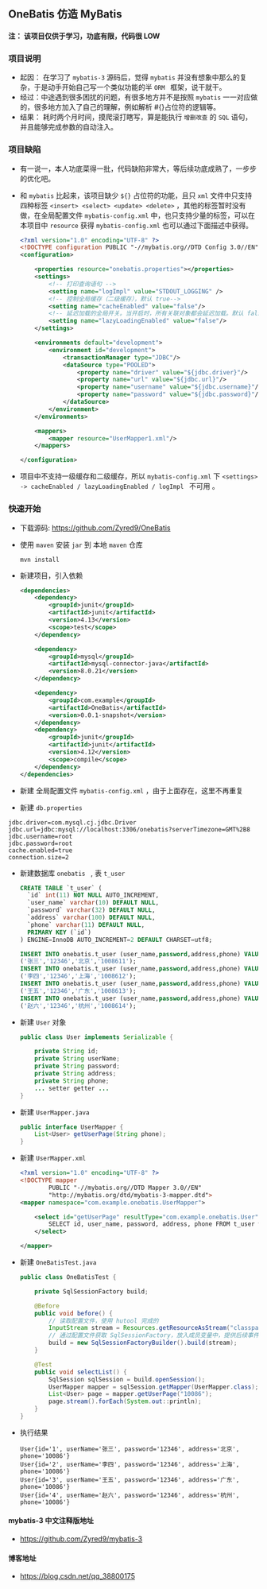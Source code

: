 ## OneBatis 仿造 MyBatis



#### 注： 该项目仅供于学习，功底有限，代码很 LOW



###  项目说明

- 起因： 在学习了 `mybatis-3` 源码后，觉得 `mybatis` 并没有想象中那么的复杂，于是动手开始自己写一个类似功能的半 `ORM ` 框架，说干就干。
- 经过：中途遇到很多困扰的问题，有很多地方并不是按照 `mybatis` 一一对应做的，很多地方加入了自己的理解，例如解析 #{}占位符的逻辑等。
- 结果： 耗时两个月时间，摸爬滚打瞎写，算是能执行 `增删改查` 的 `SQL` 语句，并且能够完成参数的自动注入。

### 项目缺陷

- 有一说一，本人功底菜得一批，代码缺陷非常大，等后续功底成熟了，一步步的优化吧。

- 和 `mybatis` 比起来，该项目缺少 `${}` 占位符的功能，且只 `xml` 文件中只支持四种标签 `<insert> <select> <update> <delete>` ，其他的标签暂时没有做，在全局配置文件 `mybatis-config.xml` 中，也只支持少量的标签，可以在本项目中 `resource` 获得 `mybatis-config.xml` 也可以通过下面描述中获得。

  ```xml
  <?xml version="1.0" encoding="UTF-8" ?>
  <!DOCTYPE configuration PUBLIC "-//mybatis.org//DTD Config 3.0//EN" "http://mybatis.org/dtd/mybatis-3-config.dtd">
  <configuration>
  
      <properties resource="onebatis.properties"></properties>
      <settings>
          <!-- 打印查询语句 -->
          <setting name="logImpl" value="STDOUT_LOGGING" />
          <!-- 控制全局缓存（二级缓存），默认 true-->
          <setting name="cacheEnabled" value="false"/>
          <!-- 延迟加载的全局开关。当开启时，所有关联对象都会延迟加载。默认 false  -->
          <setting name="lazyLoadingEnabled" value="false"/>
      </settings>
  
      <environments default="development">
          <environment id="development">
              <transactionManager type="JDBC"/>
              <dataSource type="POOLED">
                  <property name="driver" value="${jdbc.driver}"/>
                  <property name="url" value="${jdbc.url}"/>
                  <property name="username" value="${jdbc.username}"/>
                  <property name="password" value="${jdbc.password}"/>
              </dataSource>
          </environment>
      </environments>
  
      <mappers>
          <mapper resource="UserMapper1.xml"/>
      </mappers>
  
  </configuration>
  ```

  

- 项目中不支持一级缓存和二级缓存，所以 `mybatis-config.xml` 下 `<settings> -> cacheEnabled / lazyLoadingEnabled / logImpl ` 不可用 。

### 快速开始

- 下载源码:  https://github.com/Zyred9/OneBatis

- 使用 `maven` 安装 `jar` 到 本地 `maven` 仓库

  ```shell
  mvn install
  ```

- 新建项目，引入依赖

  ```xml
  <dependencies>
      <dependency>
          <groupId>junit</groupId>
          <artifactId>junit</artifactId>
          <version>4.13</version>
          <scope>test</scope>
      </dependency>
  
      <dependency>
          <groupId>mysql</groupId>
          <artifactId>mysql-connector-java</artifactId>
          <version>8.0.21</version>
      </dependency>
  
      <dependency>
          <groupId>com.example</groupId>
          <artifactId>OneBatis</artifactId>
          <version>0.0.1-snapshot</version>
      </dependency>
      <dependency>
          <groupId>junit</groupId>
          <artifactId>junit</artifactId>
          <version>4.12</version>
          <scope>compile</scope>
      </dependency>
  </dependencies>
  ```

  

- 新建 全局配置文件 `mybatis-config.xml` ，由于上面存在，这里不再重复
- 新建 `db.properties`

```properties
jdbc.driver=com.mysql.cj.jdbc.Driver
jdbc.url=jdbc:mysql://localhost:3306/onebatis?serverTimezone=GMT%2B8
jdbc.username=root
jdbc.password=root
cache.enabled=true
connection.size=2
```

- 新建数据库 `onebatis ` , 表 `t_user`

  ```sql
  CREATE TABLE `t_user` (
    `id` int(11) NOT NULL AUTO_INCREMENT,
    `user_name` varchar(10) DEFAULT NULL,
    `password` varchar(32) DEFAULT NULL,
    `address` varchar(100) DEFAULT NULL,
    `phone` varchar(11) DEFAULT NULL,
    PRIMARY KEY (`id`)
  ) ENGINE=InnoDB AUTO_INCREMENT=2 DEFAULT CHARSET=utf8;
  
  INSERT INTO onebatis.t_user (user_name,password,address,phone) VALUES
  ('张三','12346','北京','1008611');
  INSERT INTO onebatis.t_user (user_name,password,address,phone) VALUES
  ('李四','12346','上海','1008612');
  INSERT INTO onebatis.t_user (user_name,password,address,phone) VALUES
  ('王五','12346','广东','1008613');
  INSERT INTO onebatis.t_user (user_name,password,address,phone) VALUES
  ('赵六','12346','杭州','1008614');
  ```

- 新建 `User` 对象

  ```java
  public class User implements Serializable {
  
      private String id;
      private String userName;
      private String password;
      private String address;
      private String phone;
      ... setter getter ...
  }
  ```

- 新建 `UserMapper.java`

  ```java
  public interface UserMapper {
      List<User> getUserPage(String phone);
  }
  ```

- 新建 `UserMapper.xml`

  ```xml
  <?xml version="1.0" encoding="UTF-8" ?>
  <!DOCTYPE mapper
          PUBLIC "-//mybatis.org//DTD Mapper 3.0//EN"
          "http://mybatis.org/dtd/mybatis-3-mapper.dtd">
  <mapper namespace="com.example.onebatis.UserMapper">
  
      <select id="getUserPage" resultType="com.example.onebatis.User">
          SELECT id, user_name, password, address, phone FROM t_user where phone = #{phone}
      </select>
  
  </mapper>
  ```

- 新建 `OneBatisTest.java`

  ```java
  public class OneBatisTest {
  
      private SqlSessionFactory build;
  
      @Before
      public void before() {
          // 读取配置文件，使用 hutool 完成的
          InputStream stream = Resources.getResourceAsStream("classpath:mybatis-config.xml");
          // 通过配置文件获取 SqlSessionFactory，放入成员变量中，提供后续事件
          build = new SqlSessionFactoryBuilder().build(stream);
      }
  
      @Test
      public void selectList() {
          SqlSession sqlSession = build.openSession();
          UserMapper mapper = sqlSession.getMapper(UserMapper.class);
          List<User> page = mapper.getUserPage("10086");
          page.stream().forEach(System.out::println);
      }
  }
  ```

- 执行结果

  ```text
  User{id='1', userName='张三', password='12346', address='北京', phone='10086'}
  User{id='2', userName='李四', password='12346', address='上海', phone='10086'}
  User{id='3', userName='王五', password='12346', address='广东', phone='10086'}
  User{id='4', userName='赵六', password='12346', address='杭州', phone='10086'}
  ```

#### mybatis-3 中文注释版地址

- https://github.com/Zyred9/mybatis-3

#### 博客地址

- https://blog.csdn.net/qq_38800175